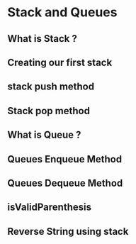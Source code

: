 # Stack and Queues

## What is Stack ?

## Creating our first stack

## stack push method

## Stack pop method

## What is Queue ?

## Queues Enqueue Method

## Queues Dequeue Method

## isValidParenthesis

## Reverse String using stack
